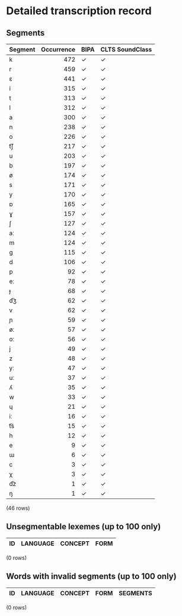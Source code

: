 
# Detailed transcription record

## Segments

| Segment | Occurrence | BIPA | CLTS SoundClass |
|:----------|-------------:|:-------|:------------------|
| k | 472 | ✓ | ✓ |
| r | 459 | ✓ | ✓ |
| ɛ | 441 | ✓ | ✓ |
| i | 315 | ✓ | ✓ |
| t | 313 | ✓ | ✓ |
| l | 312 | ✓ | ✓ |
| a | 300 | ✓ | ✓ |
| n | 238 | ✓ | ✓ |
| o | 226 | ✓ | ✓ |
| t͡ʃ | 217 | ✓ | ✓ |
| u | 203 | ✓ | ✓ |
| b | 197 | ✓ | ✓ |
| ø | 174 | ✓ | ✓ |
| s | 171 | ✓ | ✓ |
| y | 170 | ✓ | ✓ |
| ɒ | 165 | ✓ | ✓ |
| ɣ | 157 | ✓ | ✓ |
| ʃ | 127 | ✓ | ✓ |
| aː | 124 | ✓ | ✓ |
| m | 124 | ✓ | ✓ |
| ɡ | 115 | ✓ | ✓ |
| d | 106 | ✓ | ✓ |
| p | 92 | ✓ | ✓ |
| eː | 78 | ✓ | ✓ |
| ɟ | 68 | ✓ | ✓ |
| d͡ʒ | 62 | ✓ | ✓ |
| v | 62 | ✓ | ✓ |
| ɲ | 59 | ✓ | ✓ |
| øː | 57 | ✓ | ✓ |
| oː | 56 | ✓ | ✓ |
| j | 49 | ✓ | ✓ |
| z | 48 | ✓ | ✓ |
| yː | 47 | ✓ | ✓ |
| uː | 37 | ✓ | ✓ |
| ʎ | 35 | ✓ | ✓ |
| w | 33 | ✓ | ✓ |
| ɥ | 21 | ✓ | ✓ |
| iː | 16 | ✓ | ✓ |
| t͡s | 15 | ✓ | ✓ |
| h | 12 | ✓ | ✓ |
| e | 9 | ✓ | ✓ |
| ɯ | 6 | ✓ | ✓ |
| c | 3 | ✓ | ✓ |
| χ | 3 | ✓ | ✓ |
| d͡z | 1 | ✓ | ✓ |
| ŋ | 1 | ✓ | ✓ |

(46 rows)



## Unsegmentable lexemes (up to 100 only)

| ID | LANGUAGE | CONCEPT | FORM |
|------|------------|-----------|--------|

(0 rows)



## Words with invalid segments (up to 100 only)

| ID | LANGUAGE | CONCEPT | FORM | SEGMENTS |
|------|------------|-----------|--------|------------|

(0 rows)


